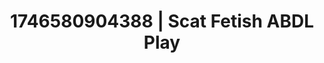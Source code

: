 ---
categories:
- Passionate kisses
- Immersive erotica
- Story-driven erotica
- AI-generated
- Breath play
- ASMR
- Curvy bodies
- Cosplay
image: /assets/images/1746580904388.jpg
layout: post
seo:
  description: Featured content with exclusive Scat Fetish, ABDL Play. HD images available.
  keywords: Scat Fetish, ABDL Play
  og_image: /assets/images/1746580904388.jpg
  schema_type: VisualArtwork
tags:
- '#1746580904388'
- Scat Fetish
- ABDL Play
title: 1746580904388 | Scat Fetish ABDL Play
---